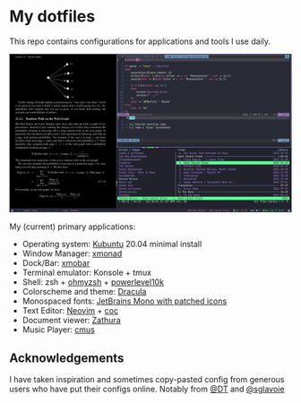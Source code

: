 # My dotfiles

This repo contains configurations for applications and tools I use daily.

![busy looking screenshot](/.config/screenshots/busy.png?raw=true)

My (current) primary applications:

* Operating system: [Kubuntu](https://kubuntu.org/) 20.04 minimal install
* Window Manager: [xmonad](https://xmonad.org/)
* Dock/Bar: [xmobar](https://hackage.haskell.org/package/xmobar)
* Terminal emulator: Konsole + tmux
* Shell: zsh + [ohmyzsh](https://github.com/ohmyzsh/ohmyzsh) + [powerlevel10k](https://github.com/romkatv/powerlevel10k)
* Colorscheme and theme: [Dracula](https://draculatheme.com)
* Monospaced fonts: [JetBrains Mono with patched icons](https://github.com/ryanoasis/nerd-fonts)
* Text Editor: [Neovim](https://neovim.io) + [coc](https://github.com/neoclide/coc.nvim)
* Document viewer: [Zathura](https://pwmt.org/projects/zathura/)
* Music Player: [cmus](https://github.com/cmus/cmus)

## Acknowledgements
I have taken inspiration and sometimes copy-pasted config from generous users who have put their configs online. Notably from [@DT](https://gitlab.com/dwt1/dotfiles) and [@sglavoie](https://github.com/sglavoie/dotfiles)
